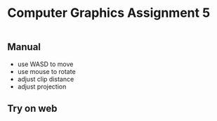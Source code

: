# Computer Graphics Assignment 5

![]()

## Manual
- use WASD to move
- use mouse to rotate
- adjust clip distance
- adjust projection

## Try on web
